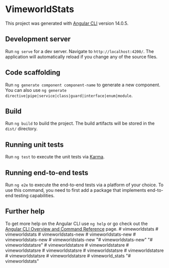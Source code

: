 # VimeworldStats

This project was generated with [Angular CLI](https://github.com/angular/angular-cli) version 14.0.5.

## Development server

Run `ng serve` for a dev server. Navigate to `http://localhost:4200/`. The application will automatically reload if you change any of the source files.

## Code scaffolding

Run `ng generate component component-name` to generate a new component. You can also use `ng generate directive|pipe|service|class|guard|interface|enum|module`.

## Build

Run `ng build` to build the project. The build artifacts will be stored in the `dist/` directory.

## Running unit tests

Run `ng test` to execute the unit tests via [Karma](https://karma-runner.github.io).

## Running end-to-end tests

Run `ng e2e` to execute the end-to-end tests via a platform of your choice. To use this command, you need to first add a package that implements end-to-end testing capabilities.

## Further help

To get more help on the Angular CLI use `ng help` or go check out the [Angular CLI Overview and Command Reference](https://angular.io/cli) page.
#   v i m e w o r l d s t a t s  
 #   v i m e w o r l d s t a t s  
 #   v i m e w o r l d s t a t s - n e w  
 #   v i m e w o r l d s t a t s - n e w  
 #   v i m e w o r l d s t a t s - n e w  
 #   v i m e w o r l d s t a t s - n e w  
 "# vimeworldstats-new" 
"# vimeworldstatsre" 
#   v i m e w o r l d s t a t s r e  
 #   v i m e w o r l d s t a t s r e  
 #   v i m e w o r l d s t a t s r e  
 #   v i m e w o r l d s t a t s r e  
 #   v i m e w o r l d s t a t s r e  
 #   v i m e w o r l d s t a t s r e  
 #   v i m e w o r l d s t a t s r e  
 #   v i m e w o r l d s t a t s r e  
 #   v i m e w o r l d _ s t a t s  
 "# vimeworldstats" 
